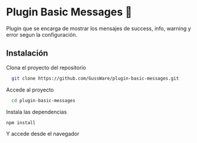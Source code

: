 
# Plugin Basic Messages 📝  
Plugin que se encarga de mostrar los mensajes de success, info, warning y error segun la configuración.  
 
## Instalación  
Clona el proyecto del repositorio  

~~~bash  
  git clone https://github.com/GussWare/plugin-basic-messages.git
~~~

Accede al proyecto

~~~bash  
  cd plugin-basic-messages
~~~

Instala las dependencias 

~~~bash  
npm install
~~~

Y accede desde el navegador